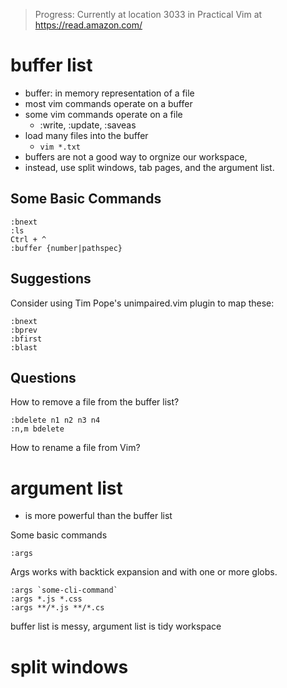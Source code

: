 
> Progress: Currently at location 3033 in Practical Vim at https://read.amazon.com/ 

# buffer list

* buffer: in memory representation of a file
* most vim commands operate on a buffer
* some vim commands operate on a file
  * :write, :update, :saveas
* load many files into the buffer
  * `vim *.txt`
* buffers are not a good way to orgnize our workspace,
* instead, use split windows, tab pages, and the argument list.

## Some Basic Commands

    :bnext
    :ls
    Ctrl + ^
    :buffer {number|pathspec} 

## Suggestions

Consider using Tim Pope's unimpaired.vim plugin to map these: 

    :bnext
    :bprev
    :bfirst
    :blast
  
## Questions

How to remove a file from the buffer list?

    :bdelete n1 n2 n3 n4
    :n,m bdelete

How to rename a file from Vim?

# argument list 

* is more powerful than the buffer list

Some basic commands

    :args

Args works with backtick expansion and with one or more globs.

    :args `some-cli-command`
    :args *.js *.css
    :args **/*.js **/*.cs

buffer list is messy, argument list is tidy workspace

# split windows
